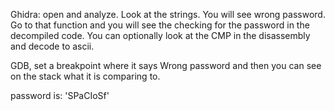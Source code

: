

Ghidra: open and analyze. Look at the strings. You will see wrong password. Go to that function and you will see the checking for the password in the decompiled code. You can optionally look at the CMP in the disassembly and decode to ascii.

GDB, set a breakpoint where it says Wrong password and then you can see on the stack what it is comparing to.


password is: 'SPaCIoSf'